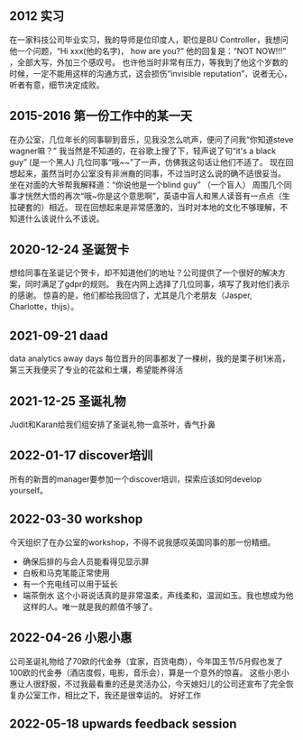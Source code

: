 ## 2012 实习
在一家科技公司毕业实习，我的导师是位印度人，职位是BU Controller，我想问他一个问题，“Hi xxx(他的名字)， how are you?”
他的回复是：“NOT NOW!!!” ，全部大写，外加三个感叹号。
也许他当时非常有压力，等我到了他这个岁数的时候，一定不能用这样的沟通方式，这会损伤“invisible reputation”，说者无心，听者有意，细节决定成败。

## 2015-2016 第一份工作中的某一天
在办公室，几位年长的同事聊到音乐，见我没怎么吭声，便问了问我“你知道steve wagner嘛？”
我当然是不知道的，在谷歌上搜了下，轻声说了句“it's a black guy” (是一个黑人)
几位同事“哦~~”了一声，仿佛我这句话让他们不适了。
现在回想起来，虽然当时办公室没有非洲裔的同事，不过当时这么说的确不适很妥当。
坐在对面的大爷帮我解释道：“你说他是一个blind guy” （一个盲人）
周围几个同事才恍然大悟的再次“哦~你是这个意思啊”，英语中盲人和黑人读音有一点点（生拉硬套的）相近。
现在回想起来是非常感激的，当时对本地的文化不够理解，不知道什么该说什么不该说。


## 2020-12-24 圣诞贺卡
想给同事在圣诞记个贺卡，却不知道他们的地址？公司提供了一个很好的解决方案，同时满足了gdpr的规则。
我在内网上选择了几位同事，填写了我对他们表示的感谢。 惊喜的是，他们都给我回信了，尤其是几个老朋友（Jasper, Charlotte，thijs）。

## 2021-09-21 daad
data analytics away days
每位晋升的同事都发了一棵树，我的是栗子树1米高，第三天我便买了专业的花盆和土壤，希望能养得活

## 2021-12-25 圣诞礼物
Judit和Karan给我们组安排了圣诞礼物一盒茶叶，香气扑鼻

## 2022-01-17 discover培训
所有的新晋的manager要参加一个discover培训，探索应该如何develop yourself。

## 2022-03-30 workshop
今天组织了在办公室的workshop，不得不说我感叹英国同事的那一份精细。
- 确保后排的与会人员能看得见显示屏
- 白板和马克笔能正常使用
- 有一个充电线可以用于延长
- 端茶倒水
这个小哥说话真的是非常温柔，声线柔和，温润如玉。我也想成为他这样的人。唯一就是我的颜值不够了。


## 2022-04-26 小恩小惠
公司圣诞礼物给了70欧的代金券（宜家，百货电商），今年国王节/5月假也发了100欧的代金券（酒店度假，电影，音乐会），算是一个意外的惊喜。
这些小恩小惠让人很舒服，不过我最看重的还是灵活办公，今天媳妇儿的公司还宣布了完全恢复办公室工作，相比之下，我还是很幸运的。
好好工作

## 2022-05-18 upwards feedback session
